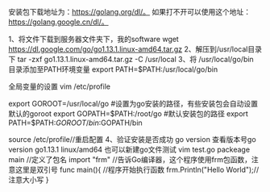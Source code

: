 安装包下载地址为：https://golang.org/dl/。
如果打不开可以使用这个地址：https://golang.google.cn/dl/。

1、将文件下载到服务器文件夹下，我的software
wget https://dl.google.com/go/go1.13.1.linux-amd64.tar.gz
2、解压到/usr/local目录下
tar -zxf go1.13.1.linux-amd64.tar.gz -C /usr/local
3、将 /usr/local/go/bin 目录添加至PATH环境变量
export PATH=$PATH:/usr/local/go/bin

全局变量的设置
vim /etc/profile

export GOROOT=/usr/local/go  #设置为go安装的路径，有些安装包会自动设置默认的goroot
export GOPATH=$PATH:/root/go   #默认安装包的路径
export PATH=$PATH:$GOROOT/bin:$GOPATH/bin

source /etc/profile//重启配置
4、验证安装是否成功
go version  查看版本号go version go1.13.1 linux/amd64
 也可以新建go文件测试
 vim test.go
 packeage main  //定义了包名
 import "frm" //告诉Go编译器，这个程序使用frm包函数，注意这里是双引号
 func main(){  //程序开始执行函数
    frm.Println("Hello World");//注意大小写
 }
 
 



